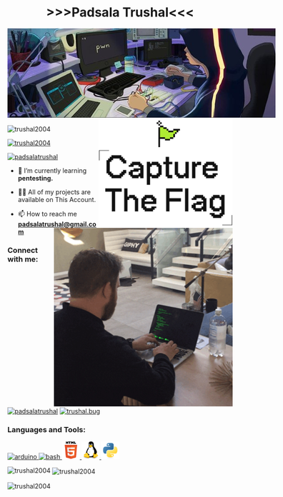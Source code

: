 <h1 align="center">>>>Padsala Trushal<<<</h1>

<img src="https://github.com/Trushal2004/Trushal2004/blob/main/600x200.jpeg" alt="MasterHead" data-canonical-src="https://github.com/Trushal2004/Trushal2004/blob/main/600x200.jpeg" style="max-width: 150%;" width="600">
  
<img alt="Coding" src="https://github.com/Trushal2004/Trushal2004/blob/main/flag_logo.gif" data-canonical-src="https://github.com/Trushal2004/Trushal2004/blob/main/flag_logo.gif" style="max-width: 100%;" width="300" align="right">  
  

<p align="left"> <img src="https://komarev.com/ghpvc/?username=trushal2004&label=Profile%20views&color=0e75b6&style=flat" alt="trushal2004" /> </p>

<p align="left"> <a href="https://github.com/ryo-ma/github-profile-trophy"><img src="https://github-profile-trophy.vercel.app/?username=trushal2004" alt="trushal2004" /></a> </p>

<p align="left"> <a href="https://twitter.com/padsalatrushal" target="blank"><img src="https://img.shields.io/twitter/follow/padsalatrushal?logo=twitter&style=for-the-badge" alt="padsalatrushal" /></a> </p>

- 🌱 I’m currently learning **pentesting.**

<img alt="Coding" src="https://github.com/Trushal2004/Trushal2004/blob/main/giphy.gif" data-canonical-src="https://github.com/Trushal2004/Trushal2004/blob/main/giphy.gif" style="max-width: 100%;" width="400" align="right">

- 👨‍💻 All of my projects are available on This Account.

- 📫 How to reach me **padsalatrushal@gmail.com**


<h3 align="left">Connect with me:</h3>
<p align="left">
<a href="https://twitter.com/padsalatrushal" target="blank"><img align="center" src="https://raw.githubusercontent.com/rahuldkjain/github-profile-readme-generator/master/src/images/icons/Social/twitter.svg" alt="padsalatrushal" height="30" width="40" /></a>
<a href="https://instagram.com/trushal.bug" target="blank"><img align="center" src="https://raw.githubusercontent.com/rahuldkjain/github-profile-readme-generator/master/src/images/icons/Social/instagram.svg" alt="trushal.bug" height="30" width="40" /></a>
</p>

<h3 align="left">Languages and Tools:</h3>
<p align="left"> <a href="https://www.arduino.cc/" target="_blank"> <img src="https://cdn.worldvectorlogo.com/logos/arduino-1.svg" alt="arduino" width="40" height="40"/> </a> <a href="https://www.gnu.org/software/bash/" target="_blank"> <img src="https://www.vectorlogo.zone/logos/gnu_bash/gnu_bash-icon.svg" alt="bash" width="40" height="40"/> </a> <a href="https://www.w3.org/html/" target="_blank"> <img src="https://raw.githubusercontent.com/devicons/devicon/master/icons/html5/html5-original-wordmark.svg" alt="html5" width="40" height="40"/> </a> <a href="https://www.linux.org/" target="_blank"> <img src="https://raw.githubusercontent.com/devicons/devicon/master/icons/linux/linux-original.svg" alt="linux" width="40" height="40"/> </a> <a href="https://www.python.org" target="_blank"> <img src="https://raw.githubusercontent.com/devicons/devicon/master/icons/python/python-original.svg" alt="python" width="40" height="40"/> </a> </p>

<p><img align="left" src="https://github-readme-stats.vercel.app/api/top-langs?username=trushal2004&show_icons=true&locale=en&layout=compact" alt="trushal2004" /></p>

<p>&nbsp;<img align="center" src="https://github-readme-stats.vercel.app/api?username=trushal2004&show_icons=true&locale=en" alt="trushal2004" /></p>

<p><img align="center" src="https://github-readme-streak-stats.herokuapp.com/?user=trushal2004&" alt="trushal2004" /></p>

